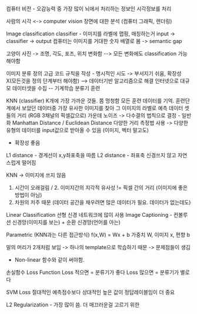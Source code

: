 컴퓨터 비전 - 오감능력 중 가장 많이 뇌에서 처리하는 정보인 시각정보를 처리

사람의 시각 <-> computer vision
장면에 대한 분석 (컴퓨터 그래픽, 렌더링)

Image classification
classifier - 이미지를 라벨에 맵핑, 매칭하는거
input -> classifier -> output
컴퓨터는 이미지를 거대한 숫자 배열로 봄 -> semantic gap

고양이 사진 -> 조명, 각도, 포즈, 위치 변화함 --> 모든 변화에도 classification 가능해야함

이미지 분류 정의
고급 코드 규칙을 작성 - 명시적인 시도 -> 부서지기 쉬움, 확장성X(모든것을 정의 단계부터 해야함) --> 데이터기반 알고리즘으로 해결
인터넷으로 대규모 데이터셋을 수집 -- 기계학습 분류기 훈련

KNN (classifier)
K개에 가장 가까운 것들. 쫌 멍청함
모든 훈련 데이터를 기억. 훈련단계에서 보았던 데이터중 가장 유사한 이미지를 찾아 그 이미지의 라벨로 예측
데이터 셋들의 거리 (RGB 3채널의 픽셀값으로)
가운데 노이즈 -> 다수결의 법칙으로 결정 - 일반화
Manhattan Distance / Euclidean Distance
다양한 거리 측정법 사용 -> 다양한 유형의 데이터를 input값으로 받아올 수 있음 (이미지, 벡터 말고도)
- 확장성 좋음

L1 distance - 경계선이 x,y좌표축을 따름
L2 distance - 좌표축 신경쓰지 않고 자연스럽게 떨어짐

KNN -> 이미지에 쓰지 않음
1. 시간이 오래걸림 / 2. 이미지간의 지각적 유사성 != 픽셀 간의 거리 (이미지에 좋은 방법이 아님)
3. 차원의 저주 때문 (데이터 공간을 채우려면 많은 데이터가 필요. 데이터가 없는데도)

Linear Classification 선형
신경 네트워크에 많이 사용
Image Captioning - 컨볼루션 신경망(이미지를 보는) + 순환 신경망(언어를 아는)

Parametric (KNN과는 다른 접근방식)
f(x,W) = Wx + b
가중치 W, 이미지 x, 편향 b

말의 머리가 2개처럼 보임 -> 하나의 template으로 학습하기 때문 -> 문제점들이 생김
- Non-linear 함수와 같이 써야함.

손실함수 Loss Function
Loss 적으면 = 분류기가 좋다
Loss 많으면 = 분류기가 별로다

SVM Loss
절대적인 예측점수보다 상대적인 높은 값이 정답레이블임이 더 중요

L2 Regularization - 가장 많이 씀. 더 매끄러운걸 고르기 위한
